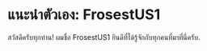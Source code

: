 # แนะนำตัวเอง: FrosestUS1

สวัสดีครับทุกท่าน! ผมชื่อ FrosestUS1 ยินดีที่ได้รู้จักกับทุกคนที่มาที่นี่ครับ.
